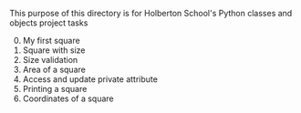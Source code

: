 This purpose of this directory is for Holberton School's Python classes and objects project tasks <br>

0. My first square <br>
1. Square with size <br>
2. Size validation <br>
3. Area of a square <br>
4. Access and update private attribute <br>
5. Printing a square <br>
6. Coordinates of a square <br>